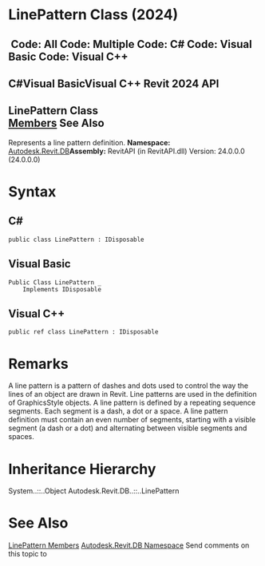 # LinePattern Class (2024)

﻿
 Code: All Code: Multiple Code: C# Code: Visual Basic Code: Visual C++   
---  
C#Visual BasicVisual C++
Revit 2024 API  
---  
LinePattern Class  
[Members](16cead72-bb85-00a4-c116-b5d8175cdd47.md "LinePattern Members") See Also  
---  
Represents a line pattern definition. 
**Namespace:** [Autodesk.Revit.DB](87546ba7-461b-c646-cbb1-2cb8f5bff8b2.md "Autodesk.Revit.DB Namespace")**Assembly:** RevitAPI (in RevitAPI.dll) Version: 24.0.0.0 (24.0.0.0)
# Syntax
C#  
---  
```text
public class LinePattern : IDisposable
```
  
Visual Basic  
---  
```text
Public Class LinePattern _
	Implements IDisposable
```
  
Visual C++  
---  
```text
public ref class LinePattern : IDisposable
```
  
# Remarks
A line pattern is a pattern of dashes and dots used to control the way the lines of an object are drawn in Revit. Line patterns are used in the definition of GraphicsStyle objects. A line pattern is defined by a repeating sequence segments. Each segment is a dash, a dot or a space. A line pattern definition must contain an even number of segments, starting with a visible segment (a dash or a dot) and alternating between visible segments and spaces. 
# Inheritance Hierarchy
System..::..Object Autodesk.Revit.DB..::..LinePattern
# See Also
[LinePattern Members](16cead72-bb85-00a4-c116-b5d8175cdd47.md "LinePattern Members")
[Autodesk.Revit.DB Namespace](87546ba7-461b-c646-cbb1-2cb8f5bff8b2.md "Autodesk.Revit.DB Namespace")
Send comments on this topic to 